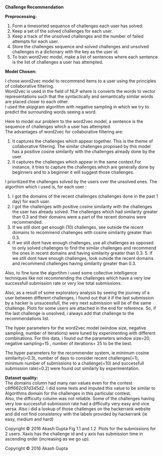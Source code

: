 
**Challenge Recommendation** 
 
**Preprocessing:**
1. Form a time­sorted sequence of challenges each user has solved.  
2. Keep a set of the solved challenges for each user.  
3. Keep a track of the unsolved challenges and the number of failed attempts for each 
user. 
4. Store the challenges sequence and solved challenges and unsolved challenges in a 
dictionary with the key as the user id.  
5. To train word2vec model, make a list of sentences where each sentence is the list of 
challenges a user has attempted.  
 
**Model Chosen:** 

I chose word2vec model to recommend items to a user using the principles of collaborative 
filtering.  
Word2vec is used in the field of NLP where is converts the words to vector representations such 
that the syntactically and semantically similar words are placed closer to each other.  
I used the skip­gram algorithm with negative sampling in which we try to predict the surrounding 
words seeing a word.  
 
Here to model our problem to the word2vec model, a sentence is the sequence of challenges 
which a user has attempted.  
The advantages of word2vec for collaborative filtering are:  
1. It captures the challenges which appear together. This is the theme of collaborative 
filtering. The similar challenges proposed by this model has a positive cosine similarity 
with the challenges already done by the user.  
2. It captures the challenges which appear in the same context.For instance, it tries to 
capture the challenges which are generally done by beginners and to a beginner it will 
suggest those challenges.  
 
I prioritized the challenges solved by the users over the unsolved ones. 
The algorthim which i used is, for each user : 
1. I got the domains of the recent challenges (challenges done in the past 1 day) for each 
user. 
2. I got the challenges with positive cosine similarity with the challenges the user has 
already solved. The challenges which had similarity greater than 0.3 and their domains 
were a part of the recent domains were recommended.  
3. If we still dont get enough (10) challenges, see outside the recent domains to 
recommend challenges with cosine similarity greater than 0.3.  
4. If we still dont have enough challenges, use all challenges as opposed to only solved 
challenges to find the similar challenges and recommend the ones in recent domains 
and having similarity greater than 0.3.  5. If we still dont have enough challenges, look outside the recent domains and 
recommend challenges having similarity greater than 0.3.  
 
Also, to fine tune the algortihm i used some collective intelligence techniques like not 
recommending the challenges which have a very low successfull submission rate or very low 
total submissions. 
 
Also, as a result of some exploratory analysis by seeing the journey of a user between different 
challenges, i found out that it if the last submission by a hacker is unsucessfull, the very next 
submission will be of the same challenge. Plots for some users are attached in the end for 
reference. So, if the last challenge is unsolved, i always add that challenge to the 
recommendations list.   
 
The hyper parameters for the word2vec model (window size, negative sampling, number of 
iterations) were tuned by experimenting with different combinations. For this data, i found out 
the parameters window size=20, negative sampling=15 , number of iterations= 25 to be the 
best.  
 
The hyper parameters for the recommender system, ie minimum cosine similarity(=0.3), number 
of days to consider recent challenges(=1), minimum number of submissions to a challenge(=10) 
and successfull submission rate(=0.2) were found out similarly by experimentation.  
 
**Dataset quality:**  
The domains column had many nan values even for the contest c8ff662c97d345d2. I did some 
tests and imputed this value to be similar to Algorithms domain for the challenges in this 
particular contest.  
Also, the difficulty column was not reliable. Some of the challenges having very low successfull 
submission rate had a difficulty very easy and vice versa. Also i did a lookup of those challenges 
on the hackerrank website and did not find consistency with the labels provided by hackerrank 
(ie easy, medium and hard)  
 
 
 
 
 
 
 
 
 
 
 
Copyright © 2016 Akash Gupta Fig 1.1 and 1.2 ­ Plots for the submissions for 2 users. X­axis has the challenge id and y axis 
has submission time in ascending order (increasing as we go up).  
 
Copyright © 2016 Akash Gupta 
